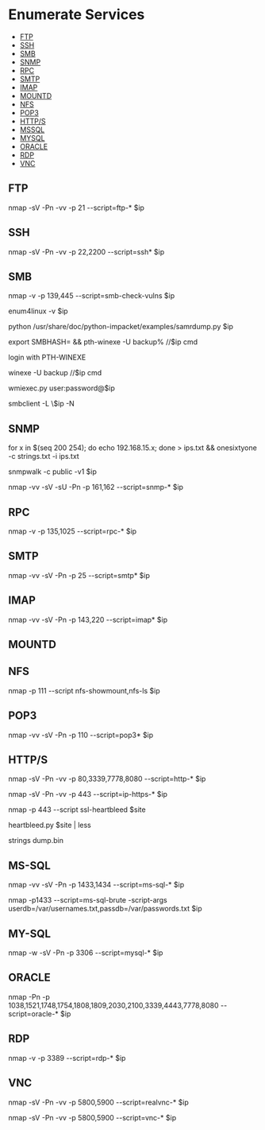 # Enumerate Services

- [FTP](#ftp)
- [SSH](#ssh)
- [SMB](#smb)
- [SNMP](#snmp)
- [RPC](#rpc)
- [SMTP](#smtp)
- [IMAP](#imap)
- [MOUNTD](#mountd)
- [NFS](#nfs)
- [POP3](#pop3)
- [HTTP/S](#http/s)
- [MSSQL](#mssql)
- [MYSQL](#mysql)
- [ORACLE](#oracle)
- [RDP](#rdp)
- [VNC](#vnc)


## FTP

nmap -sV -Pn -vv -p 21 --script=ftp-* $ip

## SSH

nmap -sV -Pn -vv -p 22,2200 --script=ssh* $ip

## SMB

nmap -v -p 139,445 --script=smb-check-vulns $ip

enum4linux -v $ip

python /usr/share/doc/python-impacket/examples/samrdump.py $ip

export SMBHASH=<hash value> && pth-winexe -U backup% //$ip cmd 
     
login with PTH-WINEXE

winexe -U backup //$ip cmd

wmiexec.py user:password@$ip

smbclient -L \\$ip -N

## SNMP

for x in $(seq 200 254); do echo $192.168.15.$x; done > ips.txt && onesixtyone -c strings.txt -i ips.txt

snmpwalk -c public -v1 $ip

nmap -vv -sV -sU -Pn -p 161,162 --script=snmp-* $ip

## RPC

nmap -v -p 135,1025 --script=rpc-* $ip

## SMTP

nmap -vv -sV -Pn -p 25 --script=smtp* $ip

## IMAP

nmap -vv -sV -Pn -p 143,220 --script=imap* $ip

## MOUNTD

## NFS

nmap -p 111 --script nfs-showmount,nfs-ls $ip

## POP3

nmap -vv -sV -Pn -p 110 --script=pop3* $ip

## HTTP/S

nmap -sV -Pn -vv -p 80,3339,7778,8080 --script=http-* $ip

nmap -sV -Pn -vv -p 443 --script=ip-https-* $ip

nmap -p 443 --script ssl-heartbleed $site

heartbleed.py $site | less

strings dump.bin

## MS-SQL

nmap -vv -sV -Pn -p 1433,1434 --script=ms-sql-* $ip

nmap -p1433 --script=ms-sql-brute -script-args userdb=/var/usernames.txt,passdb=/var/passwords.txt $ip

## MY-SQL

nmap -w -sV -Pn -p 3306 --script=mysql-* $ip

## ORACLE

nmap -Pn -p 1038,1521,1748,1754,1808,1809,2030,2100,3339,4443,7778,8080 --script=oracle-* $ip

## RDP

nmap -v -p 3389 --script=rdp-* $ip

## VNC

nmap -sV -Pn -vv -p 5800,5900 --script=realvnc-* $ip

nmap -sV -Pn -vv -p 5800,5900 --script=vnc-* $ip

